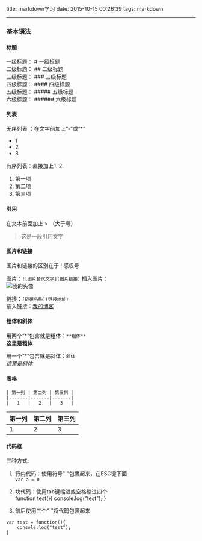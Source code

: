 title: markdown学习
date: 2015-10-15 00:26:39
tags: markdown

---
### 基本语法

#### 标题
一级标题： # 一级标题  
二级标题： ## 二级标题  
三级标题： ### 三级标题    
四级标题： #### 四级标题  
五级标题： ##### 五级标题  
六级标题： ###### 六级标题

#### 列表
无序列表 ：在文字前加上“-”或“*”  
* 1  
* 2  
* 3
  
有序列表：直接加上1. 2.  
1. 第一项  
2. 第二项  
3. 第三项  


#### 引用
在文本前面加上 > （大于号）
 > 这是一段引用文字

#### 图片和链接
图片和链接的区别在于 ! 感叹号

图片：`![图片替代文字](图片链接)`
插入图片：  
![我的头像](http://tp4.sinaimg.cn/1836010911/180/5614933698/1)

链接：`[链接名称](链接地址)`  
插入链接：[我的博客](luopq.com)


#### 粗体和斜体
用两个“*”包含就是粗体：`**粗体**`  
**这里是粗体**  

用一个“*”包含就是斜体：`斜体`  
*这里是斜体*

#### 表格
	| 第一列 | 第二列 | 第三列 |
	|-------|-------|-------|
	|   1   |   2   |   3   |
| 第一列 | 第二列 | 第三列|  
| ------- | ------- | -------|  
|   1   |   2   |   3   |	


#### 代码框
三种方式:  
1. 行内代码：使用符号"\`"包裹起来，在ESC键下面  
	`var a = 0`  
2. 块代码：使用tab键缩进或空格缩进四个    
		function test(){
			console.log("test");
		}   

3. 前后使用三个"\`"将代码包裹起来  
```
var test = function(){
	console.log("test");
}
```
    

